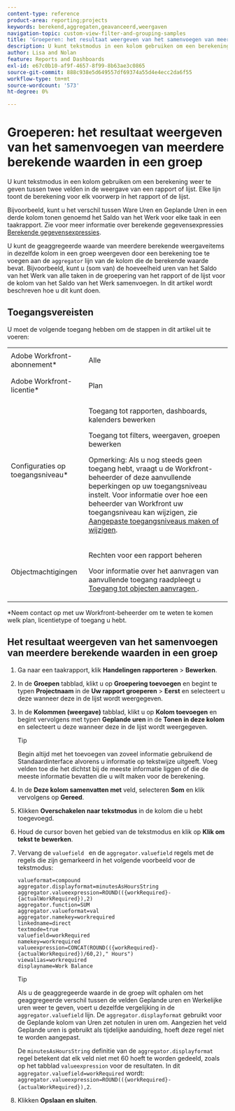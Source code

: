 ```yaml
---
content-type: reference
product-area: reporting;projects
keywords: berekend,aggregaten,geavanceerd,weergaven
navigation-topic: custom-view-filter-and-grouping-samples
title: 'Groeperen: het resultaat weergeven van het samenvoegen van meerdere berekende waarden in een groep.'
description: U kunt tekstmodus in een kolom gebruiken om een berekening weer te geven tussen twee velden in de weergave van een rapport of lijst. Elke lijn toont de berekening voor elk voorwerp in het rapport of de lijst.
author: Lisa and Nolan
feature: Reports and Dashboards
exl-id: e67c0b10-af9f-4657-8f99-8b63ae3c0865
source-git-commit: 888c938e5d649557df69374a55d4e4ecc2da6f55
workflow-type: tm+mt
source-wordcount: '573'
ht-degree: 0%

---
```


# Groeperen: het resultaat weergeven van het samenvoegen van meerdere berekende waarden in een groep

U kunt tekstmodus in een kolom gebruiken om een berekening weer te geven tussen twee velden in de weergave van een rapport of lijst. Elke lijn toont de berekening voor elk voorwerp in het rapport of de lijst.

Bijvoorbeeld, kunt u het verschil tussen Ware Uren en Geplande Uren in een derde kolom tonen genoemd het Saldo van het Werk voor elke taak in een taakrapport. Zie voor meer informatie over berekende gegevensexpressies [Berekende gegevensexpressies](../../../reports-and-dashboards/reports/calc-cstm-data-reports/calculated-data-expressions.md).

U kunt de geaggregeerde waarde van meerdere berekende weergaveitems in dezelfde kolom in een groep weergeven door een berekening toe te voegen aan de `aggregator` lijn van de kolom die de berekende waarde bevat. Bijvoorbeeld, kunt u (som van) de hoeveelheid uren van het Saldo van het Werk van alle taken in de groepering van het rapport of de lijst voor de kolom van het Saldo van het Werk samenvoegen. In dit artikel wordt beschreven hoe u dit kunt doen.

## Toegangsvereisten

U moet de volgende toegang hebben om de stappen in dit artikel uit te voeren:

<table style="table-layout:auto"> 
 <col> 
 <col> 
 <tbody> 
  <tr> 
   <td role="rowheader">Adobe Workfront-abonnement*</td> 
   <td> <p>Alle</p> </td> 
  </tr> 
  <tr> 
   <td role="rowheader">Adobe Workfront-licentie*</td> 
   <td> <p>Plan </p> </td> 
  </tr> 
  <tr> 
   <td role="rowheader">Configuraties op toegangsniveau*</td> 
   <td> <p>Toegang tot rapporten, dashboards, kalenders bewerken</p> <p>Toegang tot filters, weergaven, groepen bewerken</p> <p>Opmerking: Als u nog steeds geen toegang hebt, vraagt u de Workfront-beheerder of deze aanvullende beperkingen op uw toegangsniveau instelt. Voor informatie over hoe een beheerder van Workfront uw toegangsniveau kan wijzigen, zie <a href="../../../administration-and-setup/add-users/configure-and-grant-access/create-modify-access-levels.md" class="MCXref xref">Aangepaste toegangsniveaus maken of wijzigen</a>.</p> </td> 
  </tr> 
  <tr> 
   <td role="rowheader">Objectmachtigingen</td> 
   <td> <p>Rechten voor een rapport beheren</p> <p>Voor informatie over het aanvragen van aanvullende toegang raadpleegt u <a href="../../../workfront-basics/grant-and-request-access-to-objects/request-access.md" class="MCXref xref">Toegang tot objecten aanvragen </a>.</p> </td> 
  </tr> 
 </tbody> 
</table>

&#42;Neem contact op met uw Workfront-beheerder om te weten te komen welk plan, licentietype of toegang u hebt.

## Het resultaat weergeven van het samenvoegen van meerdere berekende waarden in een groep

1. Ga naar een taakrapport, klik **Handelingen rapporteren** > **Bewerken**.
1. In de **Groepen** tabblad, klikt u op **Groepering toevoegen** en begint te typen **Projectnaam** in de **Uw rapport groeperen** > **Eerst** en selecteert u deze wanneer deze in de lijst wordt weergegeven.

1. In de **Kolommen (weergave)** tabblad, klikt u op **Kolom toevoegen** en begint vervolgens met typen **Geplande uren** in de **Tonen in deze kolom** en selecteert u deze wanneer deze in de lijst wordt weergegeven.

   >[!TIP]
   >
   >Begin altijd met het toevoegen van zoveel informatie gebruikend de Standaardinterface alvorens u informatie op tekstwijze uitgeeft. Voeg velden toe die het dichtst bij de meeste informatie liggen of die de meeste informatie bevatten die u wilt maken voor de berekening.

1. In de **Deze kolom samenvatten met** veld, selecteren **Som** en klik vervolgens op **Gereed**.
1. Klikken **Overschakelen naar tekstmodus** in de kolom die u hebt toegevoegd.
1. Houd de cursor boven het gebied van de tekstmodus en klik op **Klik om tekst te bewerken**.
1. Vervang de `valuefield ` en de `aggregator.valuefield` regels met de regels die zijn gemarkeerd in het volgende voorbeeld voor de tekstmodus:

   ```
   valueformat=compound
   aggregator.displayformat=minutesAsHoursString
   aggregator.valueexpression=ROUND(({workRequired}-{actualWorkRequired}),2)
   aggregator.function=SUM
   aggregator.valueformat=val
   aggregator.namekey=workrequired
   linkedname=direct
   textmode=true
   valuefield=workRequired
   namekey=workrequired
   valueexpression=CONCAT(ROUND(({workRequired}-{actualWorkRequired})/60,2)," Hours") 
   viewalias=workrequired 
   displayname=Work Balance
   ```

   >[!TIP]
   >
   >Als u de geaggregeerde waarde in de groep wilt ophalen om het geaggregeerde verschil tussen de velden Geplande uren en Werkelijke uren weer te geven, voert u dezelfde vergelijking in de `aggregator.valuefield` lijn. De `aggregator.displayformat` gebruikt voor de Geplande kolom van Uren zet notulen in uren om. Aangezien het veld Geplande uren is gebruikt als tijdelijke aanduiding, hoeft deze regel niet te worden aangepast.
   >
   >
   >De `minutesAsHoursString` definitie van de `aggregator.displayformat` regel betekent dat elk veld niet met 60 hoeft te worden gedeeld, zoals op het tabblad `valueexpression` voor de resultaten. In dit `aggregator.valuefield=workRequired` wordt: `aggregator.valueexpression=ROUND(({workRequired}-{actualWorkRequired}),2`.

1. Klikken **Opslaan en sluiten**.
